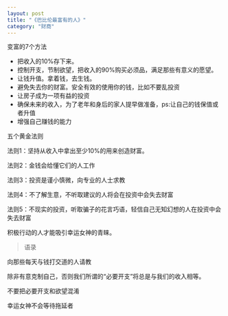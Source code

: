 ```yaml
---
layout: post
title: "《巴比伦最富有的人》"
category: "财商"
---
```






变富的7个方法

- 把收入的10%存下来。
- 控制开支，节制欲望，把收入的90%购买必须品，满足那些有意义的愿望。
- 让钱升值。拿着钱，去生钱。
- 避免失去你的财富。安全有效的使用你的钱，比如不要乱投资
- 让房子成为一项有益的投资
- 确保未来的收入，为了老年和身后的家人提早做准备，ps:让自己的钱保值或者升值
- 增强自己赚钱的能力



五个黄金法则

法则1：坚持从收入中拿出至少10%的用来创造财富。

法则2：金钱会给懂它们的人工作

法则3：投资是谨小慎微，向专业的人士求教

法则4：不了解生意，不听取建议的人将会在投资中会失去财富

法则5：不现实的投资，听取骗子的花言巧语，轻信自己无知幻想的人在投资中会失去财富

积极行动的人才能吸引幸运女神的青睐。



> 语录

向那些每天与钱打交道的人请教

除非有意克制自己，否则我们所谓的“必要开支”将总是与我们的收入相等。

不要把必要开支和欲望混淆

幸运女神不会等待拖延者
